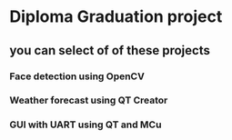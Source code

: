# Diploma Graduation project

## you can select of of these projects

### Face detection using OpenCV

### Weather forecast using QT Creator

### GUI with UART using QT and MCu
